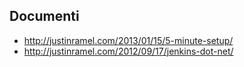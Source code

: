 Documenti
---

* http://justinramel.com/2013/01/15/5-minute-setup/
* http://justinramel.com/2012/09/17/jenkins-dot-net/


